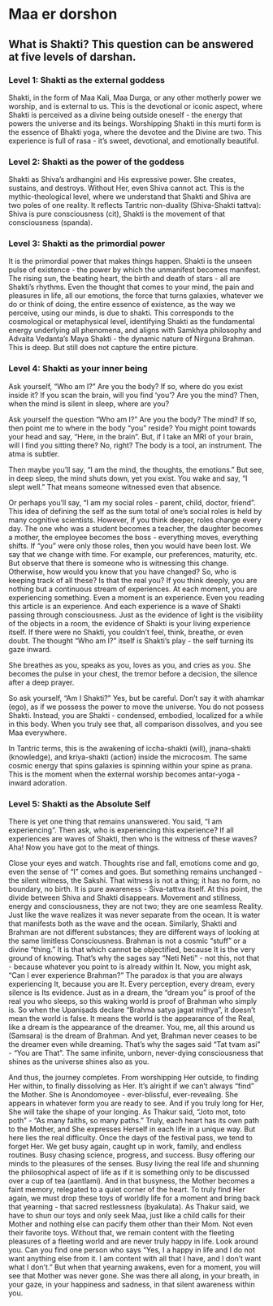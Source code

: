 # Maa er dorshon
## What is Shakti? This question can be answered at five levels of darshan.

### Level 1: Shakti as the external goddess
Shakti, in the form of Maa Kali, Maa Durga, or any other motherly power we worship, and is external to us. This is the devotional or iconic aspect, where Shakti is perceived as a divine being outside oneself - the energy that powers the universe and its beings. Worshipping Shakti in this murti form is the essence of Bhakti yoga, where the devotee and the Divine are two. This experience is full of rasa - it’s sweet, devotional, and emotionally beautiful.

### Level 2: Shakti as the power of the goddess
Shakti as Shiva’s ardhangini and His expressive power. She creates, sustains, and destroys. Without Her, even Shiva cannot act. This is the mythic-theological level, where we understand that Shakti and Shiva are two poles of one reality. It reflects Tantric non-duality (Shiva-Shakti tattva): Shiva is pure consciousness (cit), Shakti is the movement of that consciousness (spanda).

### Level 3: Shakti as the primordial power
It is the primordial power that makes things happen. Shakti is the unseen pulse of existence - the power by which the unmanifest becomes manifest. The rising sun, the beating heart, the birth and death of stars - all are Shakti’s rhythms. Even the thought that comes to your mind, the pain and pleasures in life, all our emotions, the force that turns galaxies, whatever we do or think of doing, the entire essence of existence, as the way we perceive, using our minds, is due to shakti. This corresponds to the cosmological or metaphysical level, identifying Shakti as the fundamental energy underlying all phenomena, and aligns with Samkhya philosophy and Advaita Vedanta’s Maya Shakti - the dynamic nature of Nirguna Brahman. This is deep. But still does not capture the entire picture.

### Level 4: Shakti as your inner being
Ask yourself, “Who am I?”
Are you the body? If so, where do you exist inside it? If you scan the brain, will you find ‘you’?
Are you the mind? Then, when the mind is silent in sleep, where are you?

Ask yourself the question “Who am I?” Are you the body? The mind? If so, then point me to where in the body “you” reside? You might point towards your head and say, “Here, in the brain”. But, if I take an MRI of your brain, will I find you sitting there? No, right? The body is a tool, an instrument. The atma is subtler.

Then maybe you’ll say, “I am the mind, the thoughts, the emotions.”
But see, in deep sleep, the mind shuts down, yet you exist.
You wake and say, “I slept well.” That means someone witnessed even that absence.

Or perhaps you’ll say, “I am my social roles - parent, child, doctor, friend”. This idea of defining the self as the sum total of one’s social roles is held by many cognitive scientists.
However, if you think deeper, roles change every day. The one who was a student becomes a teacher, the daughter becomes a mother, the employee becomes the boss - everything moves, everything shifts. If “you” were only those roles, then you would have been lost. We say that we change with time. For example, our preferences, maturity, etc. But observe that there is someone who is witnessing this change. Otherwise, how would you know that you have changed? So, who is keeping track of all these? Is that the real you? If you think deeply, you are nothing but a continuous stream of experiences. At each moment, you are experiencing something. Even a moment is an experience. Even you reading this article is an experience. And each experience is a wave of Shakti passing through consciousness. Just as the evidence of light is the visibility of the objects in a room, the evidence of Shakti is your living experience itself.
If there were no Shakti, you couldn’t feel, think, breathe, or even doubt.
The thought “Who am I?” itself is Shakti’s play - the self turning its gaze inward.

She breathes as you, speaks as you, loves as you, and cries as you.
She becomes the pulse in your chest, the tremor before a decision, the silence after a deep prayer.

So ask yourself, “Am I Shakti?”
Yes, but be careful. Don’t say it with ahamkar (ego), as if we possess the power to move the universe. You do not possess Shakti. Instead, you are Shakti - condensed, embodied, localized for a while in this body. When you truly see that, all comparison dissolves, and you see Maa everywhere.

In Tantric terms, this is the awakening of iccha-shakti (will), jnana-shakti (knowledge), and kriya-shakti (action) inside the microcosm. The same cosmic energy that spins galaxies is spinning within your spine as prana. This is the moment when the external worship becomes antar-yoga - inward adoration.

### Level 5: Shakti as the Absolute Self
There is yet one thing that remains unanswered. You said, “I am experiencing”. Then ask, who is experiencing this experience? If all experiences are waves of Shakti, then who is the witness of these waves? Aha! Now you have got to the meat of things. 

Close your eyes and watch. Thoughts rise and fall, emotions come and go, even the sense of “I” comes and goes. But something remains unchanged - the silent witness, the Sakshi. That witness is not a thing; it has no form, no boundary, no birth. It is pure awareness - Śiva-tattva itself. At this point, the divide between Shiva and Shakti disappears. Movement and stillness, energy and consciousness, they are not two; they are one seamless Reality. Just like the wave realizes it was never separate from the ocean. It is water that manifests both as the wave and the ocean. Similarly, Shakti and Brahman are not different substances; they are different ways of looking at the same limitless Consciousness. Brahman is not a cosmic “stuff” or a divine “thing.” It is that which cannot be objectified, because It is the very ground of knowing. That’s why the sages say “Neti Neti” - not this, not that - because whatever you point to is already within It.
Now, you might ask, “Can I ever experience Brahman?” The paradox is that you are always experiencing It, because you are It. Every perception, every dream, every silence is Its evidence. Just as in a dream, the “dream you” is proof of the real you who sleeps, so this waking world is proof of Brahman who simply is. 
So when the Upaniṣads declare “Brahma satya jagat mithya”, it doesn’t mean the world is false. It means the world is the appearance of the Real, like a dream is the appearance of the dreamer. You, me, all this around us (Samsara) is the dream of Brahman. And yet, Brahman never ceases to be the dreamer even while dreaming. That’s why the sages said “Tat tvam asi” - “You are That”. The same infinite, unborn, never-dying consciousness that shines as the universe shines also as you.

And thus, the journey completes. From worshipping Her outside, to finding Her within, to finally dissolving as Her. It’s alright if we can’t always “find” the Mother. She is Anondomoyee - ever-blissful, ever-revealing. She appears in whatever form you are ready to see. And if you truly long for Her, She will take the shape of your longing. As Thakur said, “Joto mot, toto poth” - “As many faiths, so many paths.” Truly, each heart has its own path to the Mother, and She expresses Herself in each life in a unique way.
But here lies the real difficulty. Once the days of the festival pass, we tend to forget Her. We get busy again, caught up in work, family, and endless routines. Busy chasing science, progress, and success. Busy offering our minds to the pleasures of the senses. Busy living the real life and shunning the philosophical aspect of life as if it is something only to be discussed over a cup of tea (aantlami). And in that busyness, the Mother becomes a faint memory, relegated to a quiet corner of the heart. To truly find Her again, we must drop these toys of worldly life for a moment and bring back that yearning - that sacred restlessness (byakulata). As Thakur said, we have to shun our toys and only seek Maa, just like a child calls for their Mother and nothing else can pacify them other than their Mom. Not even their favorite toys. Without that, we remain content with the fleeting pleasures of a fleeting world and are never truly happy in life. Look around you. Can you find one person who says “Yes, I a happy in life and I do not want anything else from it. I am content with all that I have, and I don’t want what I don’t.” But when that yearning awakens, even for a moment, you will see that Mother was never gone. She was there all along, in your breath, in your gaze, in your happiness and sadness, in that silent awareness within you.
